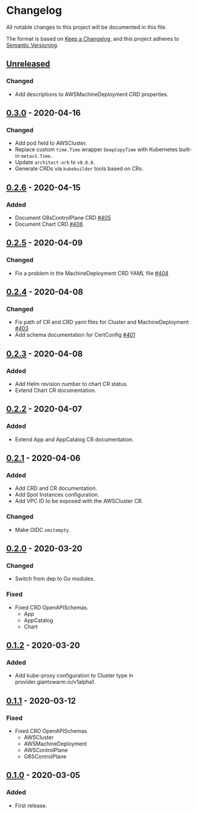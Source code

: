 # Changelog

All notable changes to this project will be documented in this file.

The format is based on [Keep a Changelog](https://keepachangelog.com/en/1.0.0/),
and this project adheres to [Semantic Versioning](https://semver.org/spec/v2.0.0.html).

## [Unreleased]

### Changed

- Add descriptions to AWSMachineDeployment CRD properties.

## [0.3.0] - 2020-04-16

### Changed

- Add pod field to AWSCluster.
- Replace custom `time.Time` wrapper `DeepCopyTime` with Kubernetes built-in `metav1.Time`.
- Update `architect-orb` to `v0.8.8`.
- Generate CRDs via `kubebuilder` tools based on CRs.

## [0.2.6] - 2020-04-15

### Added

- Document G8sControlPlane CRD [#405](https://github.com/giantswarm/apiextensions/pull/405)
- Document Chart CRD [#406](https://github.com/giantswarm/apiextensions/pull/406)

## [0.2.5] - 2020-04-09

### Changed

- Fix a problem in the MachineDeployment CRD YAML file [#404](https://github.com/giantswarm/apiextensions/pull/404)



## [0.2.4] - 2020-04-08

### Changed

- Fix path of CR and CRD yaml files for Cluster and MachineDeployment [#403](https://github.com/giantswarm/apiextensions/pull/403)
- Add schema documentation for CertConfig [#401](https://github.com/giantswarm/apiextensions/pull/401)



## [0.2.3] - 2020-04-08

### Added

- Add Helm revision number to chart CR status.
- Extend Chart CR documentation.



## [0.2.2] - 2020-04-07

### Added

- Extend App and AppCatalog CR documentation.



## [0.2.1] - 2020-04-06

### Added

- Add CRD and CR documentation.
- Add Spot Instances configuration.
- Add VPC ID to be exposed with the AWSCluster CR.

### Changed

- Make OIDC `omitempty`.



## [0.2.0] - 2020-03-20

### Changed

- Switch from dep to Go modules.

### Fixed

- Fixed CRD OpenAPISchemas.
  - App
  - AppCatalog
  - Chart



## [0.1.2] - 2020-03-20

### Added

- Add kube-proxy configuration to Cluster type in provider.giantswarm.io/v1alpha1.



## [0.1.1] - 2020-03-12

### Fixed

- Fixed CRD OpenAPISchemas.
  - AWSCluster
  - AWSMachineDeployment
  - AWSControlPlane
  - G8SControlPlane



## [0.1.0] - 2020-03-05

### Added

- First release.



[Unreleased]: https://github.com/giantswarm/apiextensions/compare/v0.3.0...HEAD

[0.3.0]: https://github.com/giantswarm/apiextensions/compare/v0.2.6...v0.3.0
[0.2.6]: https://github.com/giantswarm/apiextensions/compare/v0.2.5...v0.2.6
[0.2.5]: https://github.com/giantswarm/apiextensions/compare/v0.2.4...v0.2.5
[0.2.4]: https://github.com/giantswarm/apiextensions/compare/v0.2.3...v0.2.4
[0.2.3]: https://github.com/giantswarm/apiextensions/compare/v0.2.2...v0.2.3
[0.2.2]: https://github.com/giantswarm/apiextensions/compare/v0.2.1...v0.2.2
[0.2.1]: https://github.com/giantswarm/apiextensions/compare/v0.2.0...v0.2.1
[0.2.0]: https://github.com/giantswarm/apiextensions/compare/v0.1.2...v0.2.0
[0.1.2]: https://github.com/giantswarm/apiextensions/compare/v0.1.1...v0.1.2
[0.1.1]: https://github.com/giantswarm/apiextensions/compare/v0.1.0...v0.1.1

[0.1.0]: https://github.com/giantswarm/apiextensions/releases/tag/v0.1.0
